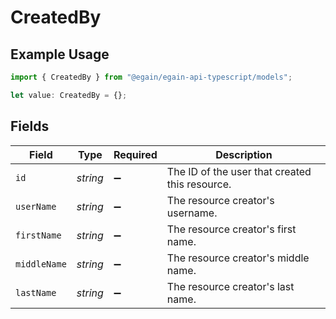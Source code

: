 # CreatedBy

## Example Usage

```typescript
import { CreatedBy } from "@egain/egain-api-typescript/models";

let value: CreatedBy = {};
```

## Fields

| Field                                          | Type                                           | Required                                       | Description                                    |
| ---------------------------------------------- | ---------------------------------------------- | ---------------------------------------------- | ---------------------------------------------- |
| `id`                                           | *string*                                       | :heavy_minus_sign:                             | The ID of the user that created this resource. |
| `userName`                                     | *string*                                       | :heavy_minus_sign:                             | The resource creator's username.               |
| `firstName`                                    | *string*                                       | :heavy_minus_sign:                             | The resource creator's first name.             |
| `middleName`                                   | *string*                                       | :heavy_minus_sign:                             | The resource creator's middle name.            |
| `lastName`                                     | *string*                                       | :heavy_minus_sign:                             | The resource creator's last name.              |